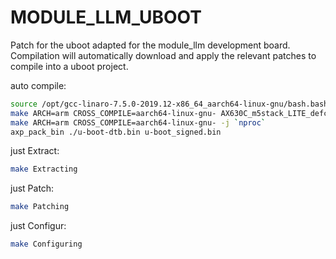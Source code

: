 # MODULE_LLM_UBOOT
Patch for the uboot adapted for the module_llm development board.  
Compilation will automatically download and apply the relevant patches to compile into a uboot project.  


auto compile:
```bash
source /opt/gcc-linaro-7.5.0-2019.12-x86_64_aarch64-linux-gnu/bash.bashrc
make ARCH=arm CROSS_COMPILE=aarch64-linux-gnu- AX630C_m5stack_LITE_defconfig
make ARCH=arm CROSS_COMPILE=aarch64-linux-gnu- -j `nproc`
axp_pack_bin ./u-boot-dtb.bin u-boot_signed.bin
```

just Extract:
```bash
make Extracting
```

just Patch:
```bash
make Patching
```

just Configur:
```bash
make Configuring
```